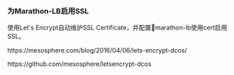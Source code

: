 ### 为Marathon-LB启用SSL

使用Let's Encrypt自动维护SSL Certificate，并配置marathon-lb使用cert启用SSL。

https:\/\/mesosphere.com\/blog\/2016\/04\/06\/lets-encrypt-dcos\/

https:\/\/github.com\/mesosphere\/letsencrypt-dcos

